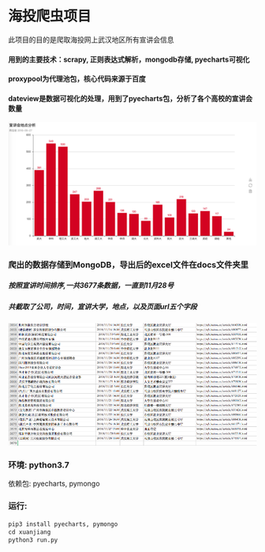 # 海投爬虫项目
此项目的目的是爬取海投网上武汉地区所有宣讲会信息
#### 用到的主要技术：scrapy, 正则表达式解析，mongodb存储, pyecharts可视化
#### proxypool为代理池包，核心代码来源于百度
#### dateview是数据可视化的处理，用到了pyecharts包，分析了各个高校的宣讲会数量
![places](./res/places.png)  

### 爬出的数据存储到MongoDB，导出后的excel文件在docs文件夹里
##### 按照宣讲时间排序,一共3677条数据，一直到11月28号
##### 共截取了公司，时间，宣讲大学，地点，以及页面url五个字段
![xuanjiang](./res/haitou.png)  

### 环境: python3.7
依赖包: pyecharts, pymongo

### 运行:
    pip3 install pyecharts, pymongo
    cd xuanjiang
    python3 run.py
